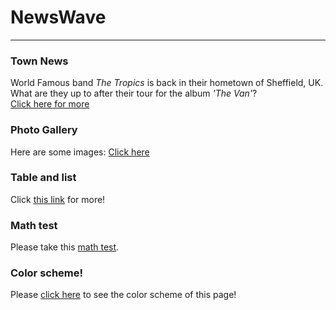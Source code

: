 <h1>NewsWave</h1>
<hr/>
<h3>Town News</h3>
<p> World Famous band <em>The Tropics</em> is back in their hometown of Sheffield, UK. What are they up to after their tour for the album <i>'The Van'</i>?<br/>
<a href="/BasicWebDesign/NewsArticle.pdf" target="_self">Click here for more</a></p>
<h3>Photo Gallery</h3>
<p>Here are some images: 
<a href="/Photo/Dogs.html" target="_self">Click here</a></p>
<h3>Table and list</h3>
<p>Click <a href="/BasicWebDesign/TableNList.html" target="_self">this link</a> for more!</p>
<h3>Math test</h3>
<p>Please take this <a href="/BasicWebDesign/MathTest.html" target="_self">math test</a>.</p>
<h3>Color scheme!</h3>
<p>Please <a href="/BasicWebDesign/ColorWeb.html" target="_self">click here</a> to see the color scheme of this page!</p>
